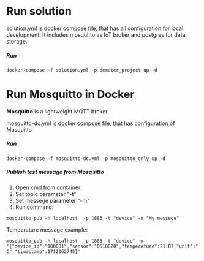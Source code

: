 # Run solution

solution.yml is docker compose file, that has all configuration for local development. It includes mosquitto as IoT broker and postgres for data storage.

##### Run

`docker-compose -f solution.yml -p demeter_project up -d`

# Run Mosquitto in Docker

**Mosquitto** is a lightweight MQTT broker.

mosquitto-dc.yml is docker compose file, that has configuration of Mosquitto

##### Run

`docker-compose -f mosquitto-dc.yml -p mosquitto_only up -d`

##### Publish test message from Mosquitto

1. Open cmd from container
2. Set topic parameter "-t"
3. Set messege parameter "-m"
2. Run command:

`mosquitto_pub -h localhost  -p 1883 -t "device" -m "My messege"`

Temperature message example:

`mosquitto_pub -h localhost  -p 1883 -t "device" -m '{"device_id":"100001","sensor":"DS18B20","temperature":21.87,"unit":"C","timestamp":1712062745}'`

